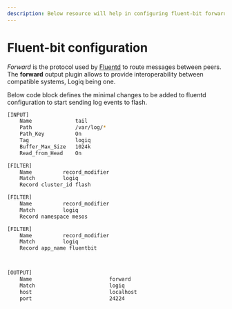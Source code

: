 ```yaml
---
description: Below resource will help in configuring fluent-bit forward to logiq.
---
```


# Fluent-bit configuration

_Forward_ is the protocol used by [Fluentd](http://www.fluentd.org) to route messages between peers. The **forward** output plugin allows to provide interoperability between compatible systems, Logiq being one.

Below code block defines the minimal changes to be added to fluentd configuration to start sending log events to flash.

```bash
[INPUT]
    Name              tail
    Path              /var/log/*
    Path_Key          On
    Tag               logiq
    Buffer_Max_Size   1024k
    Read_from_Head    On

[FILTER]
    Name          record_modifier
    Match         logiq
    Record cluster_id flash

[FILTER]
    Name          record_modifier
    Match         logiq
    Record namespace mesos

[FILTER]
    Name          record_modifier
    Match         logiq
    Record app_name fluentbit



[OUTPUT]
    Name                         forward
    Match                        logiq
    host                         localhost
    port                         24224


```



